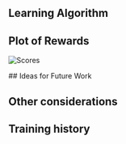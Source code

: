 [//]: # (Image References)

[scores]: img/score.png "Scores"


## Learning Algorithm


## Plot of Rewards


![Scores][scores]

## Ideas for Future Work  
  


## Other considerations




## Training history


```

```